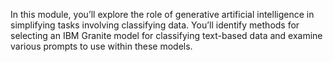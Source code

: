 In this module, you’ll explore the role of generative artificial intelligence in simplifying tasks involving classifying data. You’ll identify methods for selecting an IBM Granite model for classifying text-based data and examine various prompts to use within these models.
